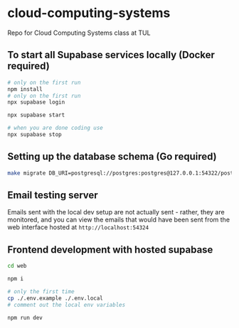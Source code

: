 # cloud-computing-systems
Repo for Cloud Computing Systems class at TUL

## To start all Supabase services locally (Docker required)
```bash
# only on the first run
npm install
# only on the first run
npx supabase login

npx supabase start

# when you are done coding use
npx supabase stop
```

## Setting up the database schema (Go required)

```bash
make migrate DB_URI=postgresql://postgres:postgres@127.0.0.1:54322/postgres
```

## Email testing server

Emails sent with the local dev setup are not actually sent - rather, they
are monitored, and you can view the emails that would have been sent from the web interface hosted at
`http://localhost:54324`

## Frontend development with hosted supabase

```bash
cd web

npm i

# only the first time
cp ./.env.example ./.env.local
# comment out the local env variables

npm run dev
```